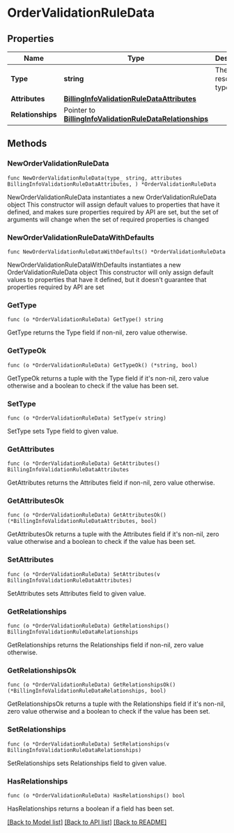 # OrderValidationRuleData

## Properties

Name | Type | Description | Notes
------------ | ------------- | ------------- | -------------
**Type** | **string** | The resource&#39;s type | [default to "order_validation_rules"]
**Attributes** | [**BillingInfoValidationRuleDataAttributes**](BillingInfoValidationRuleDataAttributes.md) |  | 
**Relationships** | Pointer to [**BillingInfoValidationRuleDataRelationships**](BillingInfoValidationRuleDataRelationships.md) |  | [optional] 

## Methods

### NewOrderValidationRuleData

`func NewOrderValidationRuleData(type_ string, attributes BillingInfoValidationRuleDataAttributes, ) *OrderValidationRuleData`

NewOrderValidationRuleData instantiates a new OrderValidationRuleData object
This constructor will assign default values to properties that have it defined,
and makes sure properties required by API are set, but the set of arguments
will change when the set of required properties is changed

### NewOrderValidationRuleDataWithDefaults

`func NewOrderValidationRuleDataWithDefaults() *OrderValidationRuleData`

NewOrderValidationRuleDataWithDefaults instantiates a new OrderValidationRuleData object
This constructor will only assign default values to properties that have it defined,
but it doesn't guarantee that properties required by API are set

### GetType

`func (o *OrderValidationRuleData) GetType() string`

GetType returns the Type field if non-nil, zero value otherwise.

### GetTypeOk

`func (o *OrderValidationRuleData) GetTypeOk() (*string, bool)`

GetTypeOk returns a tuple with the Type field if it's non-nil, zero value otherwise
and a boolean to check if the value has been set.

### SetType

`func (o *OrderValidationRuleData) SetType(v string)`

SetType sets Type field to given value.


### GetAttributes

`func (o *OrderValidationRuleData) GetAttributes() BillingInfoValidationRuleDataAttributes`

GetAttributes returns the Attributes field if non-nil, zero value otherwise.

### GetAttributesOk

`func (o *OrderValidationRuleData) GetAttributesOk() (*BillingInfoValidationRuleDataAttributes, bool)`

GetAttributesOk returns a tuple with the Attributes field if it's non-nil, zero value otherwise
and a boolean to check if the value has been set.

### SetAttributes

`func (o *OrderValidationRuleData) SetAttributes(v BillingInfoValidationRuleDataAttributes)`

SetAttributes sets Attributes field to given value.


### GetRelationships

`func (o *OrderValidationRuleData) GetRelationships() BillingInfoValidationRuleDataRelationships`

GetRelationships returns the Relationships field if non-nil, zero value otherwise.

### GetRelationshipsOk

`func (o *OrderValidationRuleData) GetRelationshipsOk() (*BillingInfoValidationRuleDataRelationships, bool)`

GetRelationshipsOk returns a tuple with the Relationships field if it's non-nil, zero value otherwise
and a boolean to check if the value has been set.

### SetRelationships

`func (o *OrderValidationRuleData) SetRelationships(v BillingInfoValidationRuleDataRelationships)`

SetRelationships sets Relationships field to given value.

### HasRelationships

`func (o *OrderValidationRuleData) HasRelationships() bool`

HasRelationships returns a boolean if a field has been set.


[[Back to Model list]](../README.md#documentation-for-models) [[Back to API list]](../README.md#documentation-for-api-endpoints) [[Back to README]](../README.md)


